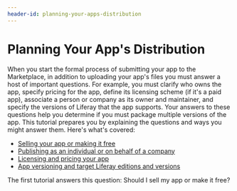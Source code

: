 ```yaml
---
header-id: planning-your-apps-distribution
---
```


# Planning Your App's Distribution

When you start the formal process of submitting your app to the Marketplace, in
addition to uploading your app's files you must answer a host of important
questions. For example, you must clarify who owns the app, specify pricing for
the app, define its licensing scheme (if it's a paid app), associate a person or
company as its owner and maintainer, and specify the versions of Liferay that
the app supports. Your answers to these questions help you determine if you must
package multiple versions of the app. This tutorial prepares you by explaining
the questions and ways you might answer them. Here's what's covered:

- [Selling your app or making it free](/distribute/how-to-publish/-/knowledge_base/how-to-publish/selling-your-app-or-making-it-free)
- [Publishing as an individual or on behalf of a company](/distribute/how-to-publish/-/knowledge_base/how-to-publish/publishing-as-an-individual-or-on-behalf-of-a-company)
- [Licensing and pricing your app](/distribute/how-to-publish/-/knowledge_base/how-to-publish/licensing-and-pricing-your-app)
- [App versioning and target Liferay editions and versions](/distribute/how-to-publish/-/knowledge_base/how-to-publish/targeting-liferay-editions-and-versions)

The first tutorial answers this question: Should I sell my app or make it free? 
